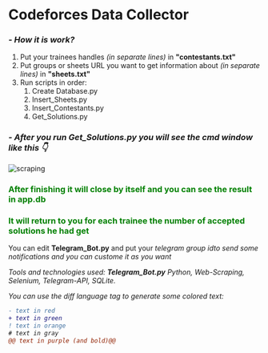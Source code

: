 <h1>Codeforces Data Collector</h1>
<h3><em>- How it is work?</em></h3>
<ol>
    <li>Put your trainees handles <em>(in separate lines)</em> in <strong>"contestants.txt"</strong></li>
    <li>Put groups or sheets URL you want to get information about <em>(in separate lines)</em> in <strong>"sheets.txt"</strong></li>
    <li>Run scripts in order:
        <ol>
            <li>Create Database.py</li>
            <li>Insert_Sheets.py</li>
            <li>Insert_Contestants.py</li>
            <li>Get_Solutions.py</li>
        </ol>
    </li>
</ol>

<h3><em>- After you run <strong>Get_Solutions.py</strong> you will see the cmd window like this 👇</em></h3>

![scraping](https://user-images.githubusercontent.com/53629881/163650691-4f71edbd-8102-4c7e-9082-4f69894759c6.PNG)

<h3> <font color="green">After finishing it will close by itself and you can see the result in <strong>app.db</strong></font></h3>

<h3 style="color:green;">It will return to you for each trainee the number of accepted solutions he had get</h3>

<p>You can edit <strong>Telegram_Bot.py</strong> and put your <em>telegram group id<em>to send some notifications and you can custome it as you want</p>

 <p><em>Tools and technologies used: <strong>Telegram_Bot.py</strong> Python, Web-Scraping, Selenium, Telegram-API, SQLite.</p>

     
You can use the diff language tag to generate some colored text:

```diff
- text in red
+ text in green
! text in orange
# text in gray
@@ text in purple (and bold)@@
```
